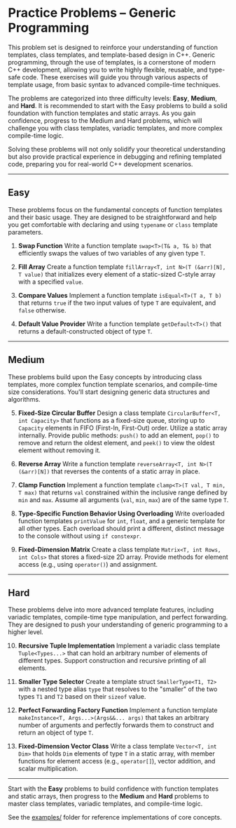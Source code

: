 # Practice Problems – Generic Programming

This problem set is designed to reinforce your understanding of function templates, class templates, and template-based design in C++. Generic programming, through the use of templates, is a cornerstone of modern C++ development, allowing you to write highly flexible, reusable, and type-safe code. These exercises will guide you through various aspects of template usage, from basic syntax to advanced compile-time techniques.

The problems are categorized into three difficulty levels: **Easy**, **Medium**, and **Hard**. It is recommended to start with the Easy problems to build a solid foundation with function templates and static arrays. As you gain confidence, progress to the Medium and Hard problems, which will challenge you with class templates, variadic templates, and more complex compile-time logic.

Solving these problems will not only solidify your theoretical understanding but also provide practical experience in debugging and refining templated code, preparing you for real-world C++ development scenarios.

-----

## Easy

These problems focus on the fundamental concepts of function templates and their basic usage. They are designed to be straightforward and help you get comfortable with declaring and using `typename` or `class` template parameters.

1.  **Swap Function**
    Write a function template `swap<T>(T& a, T& b)` that efficiently swaps the values of two variables of any given type `T`.

2.  **Fill Array**
    Create a function template `fillArray<T, int N>(T (&arr)[N], T value)` that initializes every element of a static-sized C-style array with a specified `value`.

3.  **Compare Values**
    Implement a function template `isEqual<T>(T a, T b)` that returns `true` if the two input values of type `T` are equivalent, and `false` otherwise.

4.  **Default Value Provider**
    Write a function template `getDefault<T>()` that returns a default-constructed object of type `T`.

-----

## Medium

These problems build upon the Easy concepts by introducing class templates, more complex function template scenarios, and compile-time size considerations. You'll start designing generic data structures and algorithms.

5.  **Fixed-Size Circular Buffer**
    Design a class template `CircularBuffer<T, int Capacity>` that functions as a fixed-size queue, storing up to `Capacity` elements in FIFO (First-In, First-Out) order. Utilize a static array internally. Provide public methods: `push()` to add an element, `pop()` to remove and return the oldest element, and `peek()` to view the oldest element without removing it.

6.  **Reverse Array**
    Write a function template `reverseArray<T, int N>(T (&arr)[N])` that reverses the contents of a static array in place.

7.  **Clamp Function**
    Implement a function template `clamp<T>(T val, T min, T max)` that returns `val` constrained within the inclusive range defined by `min` and `max`. Assume all arguments (`val`, `min`, `max`) are of the same type `T`.

8.  **Type-Specific Function Behavior Using Overloading**
    Write overloaded function templates `printValue` for `int`, `float`, and a generic template for all other types. Each overload should print a different, distinct message to the console without using `if constexpr`.

9. **Fixed-Dimension Matrix**
    Create a class template `Matrix<T, int Rows, int Cols>` that stores a fixed-size 2D array. Provide methods for element access (e.g., using `operator()`) and assignment.

-----

## Hard

These problems delve into more advanced template features, including variadic templates, compile-time type manipulation, and perfect forwarding. They are designed to push your understanding of generic programming to a higher level.

10. **Recursive Tuple Implementation**
    Implement a variadic class template `Tuple<Types...>` that can hold an arbitrary number of elements of different types. Support construction and recursive printing of all elements.

11. **Smaller Type Selector**
    Create a template struct `SmallerType<T1, T2>` with a nested type alias `type` that resolves to the "smaller" of the two types `T1` and `T2` based on their `sizeof` value.

12. **Perfect Forwarding Factory Function**
    Implement a function template `makeInstance<T, Args...>(Args&&... args)` that takes an arbitrary number of arguments and perfectly forwards them to construct and return an object of type `T`.

13. **Fixed-Dimension Vector Class**
    Write a class template `Vector<T, int Dim>` that holds `Dim` elements of type `T` in a static array, with member functions for element access (e.g., `operator[]`), vector addition, and scalar multiplication.

-----

Start with the **Easy** problems to build confidence with function templates and static arrays, then progress to the **Medium** and **Hard** problems to master class templates, variadic templates, and compile-time logic.

See the [examples/](./examples/) folder for reference implementations of core concepts.